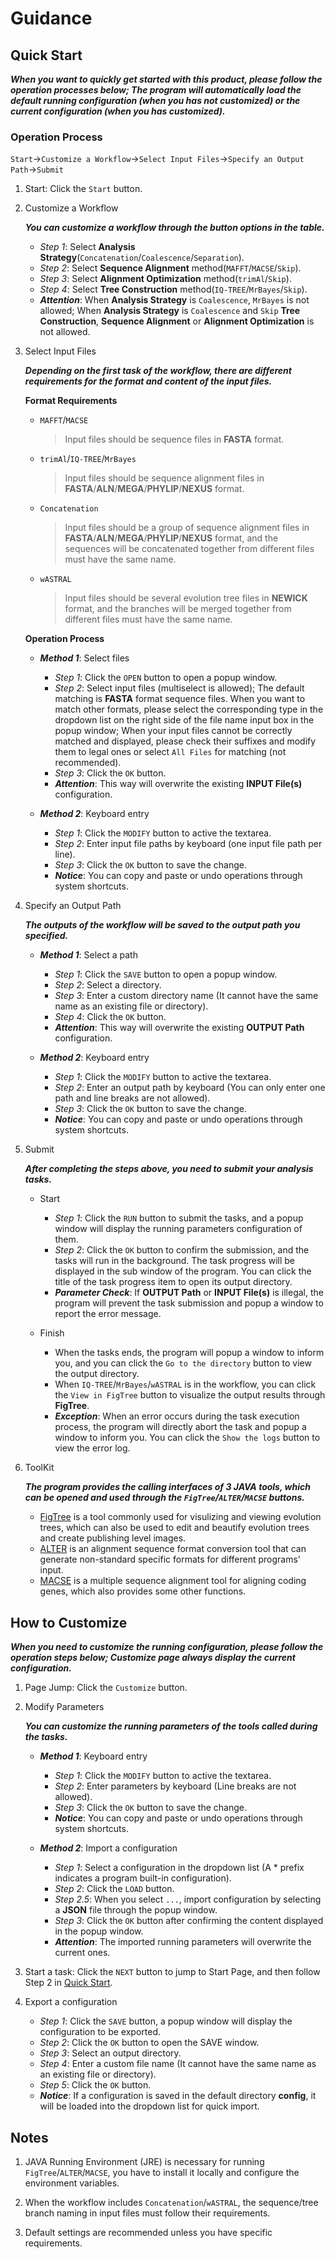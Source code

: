 # Guidance

## Quick Start

***When you want to quickly get started with this product, please follow the operation processes below; The program will automatically load the default running configuration (when you has not customized) or the current configuration (when you has customized).***

### Operation Process

`Start`→`Customize a Workflow`→`Select Input Files`→`Specify an Output Path`→`Submit`

1. Start: Click the `Start` button.

2. Customize a Workflow

    ***You can customize a workflow through the button options in the table.***

    + *Step 1*: Select **Analysis Strategy**(`Concatenation`/`Coalescence`/`Separation`).
    + *Step 2*: Select **Sequence Alignment** method(`MAFFT`/`MACSE`/`Skip`).
    + *Step 3*: Select **Alignment Optimization** method(`trimAl`/`Skip`).
    + *Step 4*: Select **Tree Construction** method(`IQ-TREE`/`MrBayes`/`Skip`).
    + ***Attention***: When **Analysis Strategy** is `Coalescence`, `MrBayes` is not allowed; When **Analysis Strategy** is `Coalescence` and `Skip` **Tree Construction**, **Sequence Alignment** or **Alignment Optimization** is not allowed.

3. Select Input Files

    ***Depending on the first task of the workflow, there are different requirements for the format and content of the input files.***

    **Format Requirements**

    + `MAFFT`/`MACSE`

      >Input files should be sequence files in **FASTA** format.

    + `trimAl`/`IQ-TREE`/`MrBayes`

      >Input files should be sequence alignment files in **FASTA**/**ALN**/**MEGA**/**PHYLIP**/**NEXUS** format.

    + `Concatenation`

      >Input files should be a group of sequence alignment files in **FASTA**/**ALN**/**MEGA**/**PHYLIP**/**NEXUS** format, and the sequences will be concatenated together from different files must have the same name.

    + `wASTRAL`

      >Input files should be several evolution tree files in **NEWICK** format, and the branches will be merged together from different files must have the same name.

    **Operation Process**

    + ***Method 1***: Select files
      + *Step 1*: Click the `OPEN` button to open a popup window.
      + *Step 2*: Select input files (multiselect is allowed); The default matching is **FASTA** format sequence files. When you want to match other formats, please select the corresponding type in the dropdown list on the right side of the file name input box in the popup window; When your input files cannot be correctly matched and displayed, please check their suffixes and modify them to legal ones or select `All Files` for matching (not recommended).
      + *Step 3*: Click the `OK` button.
      + ***Attention***: This way will overwrite the existing **INPUT File(s)** configuration.

    + ***Method 2***: Keyboard entry
      + *Step 1*: Click the `MODIFY` button to active the textarea.
      + *Step 2*: Enter input file paths by keyboard (one input file path per line).
      + *Step 3*: Click the `OK` button to save the change.
      + ***Notice***: You can copy and paste or undo operations through system shortcuts.

4. Specify an Output Path

    ***The outputs of the workflow will be saved to the output path you specified.***

    + ***Method 1***: Select a path
      + *Step 1*: Click the `SAVE` button to open a popup window.
      + *Step 2*: Select a directory.
      + *Step 3*: Enter a custom directory name (It cannot have the same name as an existing file or directory).
      + *Step 4*: Click the `OK` button.
      + ***Attention***: This way will overwrite the existing **OUTPUT Path** configuration.

    + ***Method 2***: Keyboard entry
      + *Step 1*: Click the `MODIFY` button to active the textarea.
      + *Step 2*: Enter an output path by keyboard (You can only enter one path and line breaks are not allowed).
      + *Step 3*: Click the `OK` button to save the change.
      + ***Notice***: You can copy and paste or undo operations through system shortcuts.

5. Submit

    ***After completing the steps above, you need to submit your analysis tasks.***

    + Start
        + *Step 1*: Click the `RUN` button to submit the tasks, and a popup window will display the running parameters configuration of them.
        + *Step 2*: Click the `OK` button to confirm the submission, and the tasks will run in the background. The task progress will be displayed in the sub window of the program. You can click the title of the task progress item to open its output directory.
        + ***Parameter Check***: If **OUTPUT Path** or **INPUT File(s)** is illegal, the program will prevent the task submission and popup a window to report the error message.

    + Finish
      + When the tasks ends, the program will popup a window to inform you, and you can click the `Go to the directory` button to view the output directory.
      + When `IQ-TREE`/`MrBayes`/`wASTRAL` is in the workflow, you can click the `View in FigTree` button to visualize the output results through **FigTree**.
      + ***Exception***: When an error occurs during the task execution process, the program will directly abort the task and popup a window to inform you. You can click the `Show the logs` button to view the error log.

6. ToolKit

    ***The program provides the calling interfaces of 3 JAVA tools, which can be opened and used through the `FigTree`/`ALTER`/`MACSE` buttons.***

    + [FigTree](http://tree.bio.ed.ac.uk/software/figtree) is a tool commonly used for visulizing and viewing evolution trees, which can also be used to edit and beautify evolution trees and create publishing level images.
    + [ALTER](https://github.com/sing-group/ALTER) is an alignment sequence format conversion tool that can generate non-standard specific formats for different programs' input.
    + [MACSE](https://bioweb.supagro.inra.fr/macse/) is a multiple sequence alignment tool for aligning coding genes, which also provides some other functions.

## How to Customize

***When you need to customize the running configuration, please follow the operation steps below; Customize page always display the current configuration.***

1. Page Jump: Click the `Customize` button.

2. Modify Parameters

    ***You can customize the running parameters of the tools called during the tasks.***

    + ***Method 1***: Keyboard entry
      + *Step 1*: Click the `MODIFY` button to active the textarea.
      + *Step 2*: Enter parameters by keyboard (Line breaks are not allowed).
      + *Step 3*: Click the `OK` button to save the change.
      + ***Notice***: You can copy and paste or undo operations through system shortcuts.
    
    + ***Method 2***: Import a configuration
      + *Step 1*: Select a configuration in the dropdown list (A * prefix indicates a program built-in configuration).
      + *Step 2*: Click the `LOAD` button.
      + *Step 2.5*: When you select `...`, import configuration by selecting a **JSON** file through the popup window.
      + *Step 3*: Click the `OK` button after confirming the content displayed in the popup window.
      + ***Attention***: The imported running parameters will overwrite the current ones.

3. Start a task: Click the `NEXT` button to jump to Start Page, and then follow Step 2 in [Quick Start](#quick-start).

4. Export a configuration
    + *Step 1*: Click the `SAVE` button, a popup window will display the configuration to be exported.
    + *Step 2*: Click the `OK` button to open the SAVE window.
    + *Step 3*: Select an output directory.
    + *Step 4*: Enter a custom file name (It cannot have the same name as an existing file or directory).
    + *Step 5*: Click the `OK` button.
    + ***Notice***: If a configuration is saved in the default directory **config**, it will be loaded into the dropdown list for quick import.

## Notes

1. JAVA Running Environment (JRE) is necessary for running `FigTree`/`ALTER`/`MACSE`, you have to install it locally and configure the environment variables.

2. When the workflow includes `Concatenation`/`wASTRAL`, the sequence/tree branch naming in input files must follow their requirements.

3. Default settings are recommended unless you have specific requirements.
